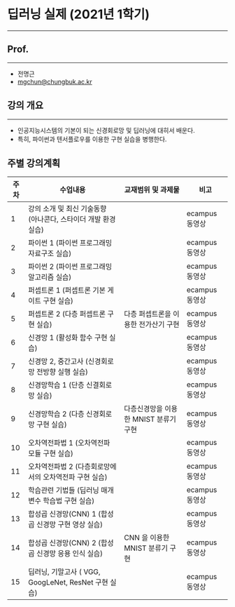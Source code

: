 # 딥러닝 실제 (2021년 1학기)
---

## Prof.
---
- 전명근
- mgchun@chungbuk.ac.kr

## 강의 개요
---
- 인공지능시스템의 기본이 되는 신경회로망 및 딥러닝에 대히서 배운다.
- 특히, 파이썬과 텐서플로우를 이용한 구현 실습을 병행한다.

## 주별 강의계획

| 주차 | 수업내용 | 교재범위 및 과제물 | 비고 |
|------ | -- | -- | --------- |
| 1 | 강의 소개 및 최신 기술동향 (아나콘다, 스타이더 개발 환경 실습) |   | ecampus 동영상 |
| 2 | 파이썬  1   (파이썬 프로그래밍 자료구조 실습) |   | ecampus 동영상 |
| 3 | 파이썬  2   (파이썬 프로그래밍 알고리즘 실습) |   | ecampus 동영상 |
| 4 | 퍼셉트론 1  (퍼셉트론 기본 게이트 구현 실습) |   | ecampus 동영상 |
| 5 | 퍼셉트론 2  (다층 퍼셉트론 구현 실습) | 다층 퍼셉트론을 이용한 전가산기 구현 | ecampus 동영상 |
| 6 | 신경망 1     (활성화 함수 구현 실습) |   | ecampus 동영상 |
| 7 | 신경망 2, 중간고사 (신경회로망 전방향 실행 실습) |   | ecampus 동영상 |
| 8 | 신경망학습 1 (단층 신결회로망 실습) |   | ecampus 동영상 |
| 9 | 신경망학습 2 (다층 신경회로망 구현 실습) | 다층신경망을 이용한 MNIST  분류기 구현 | ecampus 동영상 |
| 10 | 오차역전파법 1 (오차역전파 모듈 구현 실습) |   | ecampus 동영상 |
| 11 | 오차역전파법 2 (다층회로망에서의 오차역전파 구현 실습) |   | ecampus 동영상 |
| 12 | 학습관련 기법들 (딥러닝 매개변수 학습법 구현 실습) |   | ecampus 동영상 |
| 13 | 합성곱 신경망(CNN) 1 (합성곱 신경망 구현 영상 실습) |   | ecampus 동영상 |
| 14 | 합성곱 신경망(CNN) 2 (합성곱 신경망 응용 인식 실습) | CNN 을 이용한  MNIST 분류기 구현 | ecampus 동영상 |
| 15 | 딥러닝,  기말고사 ( VGG, GoogLeNet, ResNet  구현 실습) |   |ecampus 동영상 |
